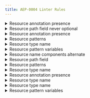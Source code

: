 ```yaml
---
title: AEP-0004 Linter Rules
---
```

<details>
<summary>Resource annotation presence</summary>


# Resource annotation presence

This rule enforces that the same resource type doesn't appear in more than one
`google.api.resource` annotation, as described in [AEP-004][].

## Details

This rule complains about messages that have the same `type` for the
`google.api.resource` annotation, which frequently occur due to copy-paste
errors and messages spread across multiple files and/or packages. Duplicate
resource definitions can cause compilation problems in generated client code.

## Examples

**Incorrect** code for this rule:

```proto
message Book {
  option (google.api.resource) = {
    type: "library.googleapis.com/Book"
    pattern: "publishers/{publisher}/books/{book}"
  };

  string path = 1;
}

message Author {
  option (google.api.resource) = {
    // Incorrect: should be "library.googleapis.com/Author".
    type: "library.googleapis.com/Book"
    pattern: "authors/{author}"
  };

  string path = 1;
}
```

**Correct** code for this rule:

```proto
// Correct.
message Book {
  option (google.api.resource) = {
    type: "library.googleapis.com/Book"
    pattern: "publishers/{publisher}/books/{book}"
  };

  string path = 1;
}

message Author {
  option (google.api.resource) = {
    type: "library.googleapis.com/Author"
    pattern: "authors/{author}"
  };

  string path = 1;
}
```

## Disabling

If you need to violate this rule, use a comment at the top of the file.
Remember to also include an [aep.dev/not-precedent][] comment explaining why.

```proto
// (-- api-linter: core::0004::duplicate-resource=disabled
//     aep.dev/not-precedent: We need to do this because reasons. --)
syntax = "proto3";

message Book {
  option (google.api.resource) = {
    type: "library.googleapis.com/Book"
    pattern: "publishers/{publisher}/books/{book}"
  };

  string path = 1;
}

message Author {
  option (google.api.resource) = {
    type: "library.googleapis.com/Book"
    pattern: "authors/{author}"
  };

  string path = 1;
}
```

[aep-004]: http://aep.dev/123
[aep.dev/not-precedent]: https://aep.dev/not-precedent

</details>

<details>
<summary>Resource path field never optional</summary>


# Resource path field never optional

This rule enforces that the path field of a resource message is not labeled with
proto3_optional.

## Details

This rule scans for messages with a `google.api.resource` annotation and ensures
that the configured path field (either `path` or whichever field specified via
`path_field`) is not labeled as `optional`.

## Examples

**Incorrect** code for this rule:

```proto
// Incorrect.
message Book {
  option (google.api.resource) = {
    type: "library.googleapis.com/Book"
    pattern: "publishers/{publisher}/books/{book}"
  };

  // The path field should not be labeled as optional.
  optional string path = 1;
}
```

**Correct** code for this rule:

```proto
// Correct.
message Book {
  option (google.api.resource) = {
    type: "library.googleapis.com/Book"
    pattern: "publishers/{publisher}/books/{book}"
  };

  string path = 1;
}
```

## Disabling

If you need to violate this rule, use a leading comment above the message.

```proto
// (-- api-linter: core::04::path-never-optional=disabled
//     aep.dev/not-precedent: We need to do this because reasons. --)
message Book {
  option (google.api.resource) = {
    type: "library.googleapis.com/Book"
    pattern: "publishers/{publisher}/books/{book}"
  };

  optional string path = 1;
}
```

If you need to violate this rule for an entire file, place the comment at the
top of the file.

[aep.dev/not-precedent]: https://aep.dev/not-precedent

</details>

<details>
<summary>Resource annotation presence</summary>


# Resource annotation presence

This rule enforces that top-level messages that appear to represent resources
have a `google.api.resource` annotation, as described in [AEP-4][].

## Details

This rule scans all top-level messages, and assumes that messages with a
 `string path` field are resources unless the message name ends with `Request`.
For messages that are resources, it complains if the `google.api.resource`
annotation is missing.

## Examples

**Incorrect** code for this rule:

```proto
// Incorrect.
message Book {
  // A `google.api.resource` annotation should be here.
  string path = 1;
}
```

**Correct** code for this rule:

```proto
// Correct.
message Book {
  option (google.api.resource) = {
    type: "library.googleapis.com/Book"
    pattern: "publishers/{publisher}/books/{book}"
  };

  string path = 1;
}
```

## Disabling

If you need to violate this rule, use a leading comment above the message.

```proto
// (-- api-linter: core::4::resource-annotation=disabled
//     aep.dev/not-precedent: We need to do this because reasons. --)
message Book {
  string path = 1;
}
```

If you need to violate this rule for an entire file, place the comment at the
top of the file.

[aep-4]: http://aep.dev/4
[aep.dev/not-precedent]: https://aep.dev/not-precedent

</details>

<details>
<summary>Resource patterns</summary>


# Resource patterns

This rule enforces that files that define a resource with the
`google.api.resource_definition` annotation have a `pattern` defined, as
described in [AEP-123][].

## Details

This rule scans all `google.api.resource_definition` annotations in all files,
and complains if `pattern` is not provided at least once. It also complains if
the segments outside of variable names contain underscores.

## Examples

**Incorrect** code for this rule:

```proto
import "google/api/resources.proto";

// Incorrect.
option (google.api.resource_definition) = {
  type: "library.googleapis.com/Book"
  // pattern should be here
};
```

```proto
import "google/api/resources.proto";

// Incorrect.
option (google.api.resource_definition) = {
  type: "library.googleapis.com/ElectronicBook"
  // Should be: publishers/{publisher}/electronicBooks/{electronic_book}
  pattern: "publishers/{publisher}/electronic_books/{electronic_book}"
};
```

**Correct** code for this rule:

```proto
import "google/api/resources.proto";

// Correct.
option (google.api.resource_definition) = {
  type: "library.googleapis.com/Book"
  pattern: "publishers/{publisher}/books/{book}"
};
```

```proto
import "google/api/resource.proto";

// Correct.
option (google.api.resource_definition) = {
  type: "library.googleapis.com/ElectronicBook"
  pattern: "publishers/{publisher}/electronicBooks/{electronic_book}"
};
```

## Disabling

If you need to violate this rule, use a comment on the annotation.

```proto
import "google/api/resource.proto";

// (-- api-linter: core::0123::resource-definition-pattern=disabled
//     aep.dev/not-precedent: We need to do this because reasons. --)
option (google.api.resource_definition) = {
  type: "library.googleapis.com/Book"
};
```

If you need to violate this rule for an entire file, place the comment at the
top of the file.

[aep-123]: http://aep.dev/123
[aep.dev/not-precedent]: https://aep.dev/not-precedent

</details>

<details>
<summary>Resource type name</summary>


# Resource type name

This rule enforces that files that define a resource with the
`google.api.resource_definition` annotation have a properly formatted `type`, as
described in [AEP-123][].

## Details

This rule scans files with `google.api.resource_definition` annotations, and
validates the format of the `type` field conforms to `{Service Name}/{Type}`.

## Examples

**Incorrect** code for this rule:

```proto
import "google/api/resource.proto";

// Incorrect.
option (google.api.resource_definition) = {
  // Should not have more than one separating '/'.
  type: "library.googleapis.com/Genre/Mystery/Book"
  pattern: "publishers/{publisher}/books/{book}"
};
```

**Correct** code for this rule:

```proto
import "google/api/resource.proto";

// Correct.
option (google.api.resource_definition) = {
  type: "library.googleapis.com/Book"
  pattern: "publishers/{publisher}/books/{book}"
};
```

## Disabling

If you need to violate this rule, use a leading comment above the annotation.

```proto
import "google/api/resource.proto";

// (-- api-linter: core::0123::resource-definition-type-name=disabled
//     aep.dev/not-precedent: We need to do this because reasons. --)
option (google.api.resource_definition) = {
  type: "library.googleapis.com/Genre/Mystery/Book"
  pattern: "publishers/{publisher}/books/{book}"
};
```

If you need to violate this rule for an entire file, place the comment at the
top of the file.

[aep-123]: http://aep.dev/123
[aep.dev/not-precedent]: https://aep.dev/not-precedent

</details>

<details>
<summary>Resource pattern variables</summary>


# Resource pattern variables

This rule enforces that resource patterns use consistent variable naming
conventions, as described in [AEP-4][].

## Details

This rule scans all files with `google.api.resource_definition` annotations, and
complains if variables in a `pattern` use camel case, or end in `_id`.

## Examples

**Incorrect** code for this rule:

```proto
import "google/api/resource.proto";

// Incorrect.
option (google.api.resource_definition) = {
  type: "library.googleapis.com/Book"
  // Should be: publishers/{publisher}/books/{book}
  pattern: "publishers/{publisher_id}/books/{book_id}"
};
```

```proto
import "google/api/resource.proto";

// Incorrect.
option (google.api.resource_definition) = {
  type: "library.googleapis.com/ElectronicBook"
  // Should be: publishers/{publisher}/electronicBooks/{electronic_book}
  pattern: "publishers/{publisher}/electronicBooks/{electronicBook}"
};
```

**Correct** code for this rule:

```proto
import "google/api/resource.proto";

// Correct.
option (google.api.resource_definition) = {
  type: "library.googleapis.com/Book"
  pattern: "publishers/{publisher}/books/{book}"
};
```

```proto
import "google/api/resource.proto";

// Correct.
option (google.api.resource_definition) = {
  type: "library.googleapis.com/ElectronicBook"
  pattern: "publishers/{publisher}/electronicBooks/{electronic_book}"
};
```

## Disabling

If you need to violate this rule, use a leading comment above the annotation.

```proto
import "google/api/resource.proto";

// (-- api-linter: core::4::resource-definition-variables=disabled
//     aep.dev/not-precedent: We need to do this because reasons. --)
option (google.api.resource_definition) = {
  type: "library.googleapis.com/Book"
  pattern: "publishers/{publisher_id}/books/{book_id}"
};
```

If you need to violate this rule for an entire file, place the comment at the
top of the file.

[aep-4]: http://aep.dev/4
[aep.dev/not-precedent]: https://aep.dev/not-precedent

</details>

<details>
<summary>Resource name components alternate</summary>


# Resource name components alternate

This rule enforces that messages that have a `google.api.resource` annotation
have `pattern` annotations that alternate between collection and identifier, as
described in [AEP-4][].

## Details

This rule scans messages with a `google.api.resource` annotation, and validates
that each `pattern` alternated between collection and identifiers.

## Examples

**Incorrect** code for this rule:

```proto
// Incorrect.
message Book {
  option (google.api.resource) = {
    type: "library.googleapis.com/Book"
    // two collections next to each other.
    pattern: "publishers/books/{book}"
  };
  string path = 1;
}
```

**Correct** code for this rule:

```proto
// Correct.
message Book {
  option (google.api.resource) = {
    type: "library.googleapis.com/Book"
    pattern: "publishers/{publisher}/books/{book}"
  };
  string path = 1;
}
```

## Disabling

If you need to violate this rule, use a leading comment above the message.

```proto
// (-- api-linter: core::4::resource-name-components-alternate=disabled
//     aep.dev/not-precedent: We need to do this because reasons. --)
message Book {
  option (google.api.resource) = {
    type: "library.googleapis.com/Book"
    pattern: "publishers/books/{book}"
  };
  string path = 1;
}
```

If you need to violate this rule for an entire file, place the comment at the
top of the file.

[aep-4]: http://aep.dev/4
[aep.dev/not-precedent]: https://aep.dev/not-precedent

</details>

<details>
<summary>Resource path field</summary>


# Resource `path` field

This rule enforces that messages that appear to represent resources have a
`string path` field, as described in [AEP-4][].

## Details

This rule scans all messages that have a `google.api.resource` annotation, and
complains if the `path` field is missing or if it is any type other than
singular `string`.

## Examples

**Incorrect** code for this rule:

```proto
// Incorrect: missing `string path` field.
message Book {
  option (google.api.resource) = {
    type: "library.googleapis.com/Book"
    pattern: "publishers/{publisher}/books/{book}"
  };
}
```

```proto
// Incorrect.
message Book {
  option (google.api.resource) = {
    type: "library.googleapis.com/Book"
    pattern: "publishers/{publisher}/books/{book}"
  };

  // Should be `string`, not `bytes`.
  bytes path = 1;
}
```

**Correct** code for this rule:

```proto
// Correct.
message Book {
  option (google.api.resource) = {
    type: "library.googleapis.com/Book"
    pattern: "publishers/{publisher}/books/{book}"
  };

  string path = 1;
}
```

## Disabling

If you need to violate this rule, use a leading comment above the message, or
above the field if it is the wrong type.

```proto
// (-- api-linter: core::4::resource-path-field=disabled
//     aep.dev/not-precedent: We need to do this because reasons. --)
message Book {
  option (google.api.resource) = {
    type: "library.googleapis.com/Book"
    pattern: "publishers/{publisher}/books/{book}"
  };
}
```

If you need to violate this rule for an entire file, place the comment at the
top of the file.

[aep-4]: http://aep.dev/4
[aep.dev/not-precedent]: https://aep.dev/not-precedent

</details>

<details>
<summary>Resource patterns</summary>


# Resource patterns

This rule enforces that messages that appear to represent resources have a
`pattern` defined on their `google.api.resource` annotation, as described in
[AEP-4][].

## Details

This rule scans all messages with `google.api.resource` annotations, and
complains if `pattern` is not provided at least once. It also complains if the
segments outside of variable names contain underscores.

## Examples

**Incorrect** code for this rule:

```proto
// Incorrect.
message Book {
  option (google.api.resource) = {
    type: "library.googleapis.com/Book"
    // pattern should be here
  };

  string path = 1;
}
```

```proto
// Incorrect.
message ElectronicBook {
  option (google.api.resource) = {
    type: "library.googleapis.com/ElectronicBook"
    // Should be: publishers/{publisher}/electronicBooks/{electronic_book}
    pattern: "publishers/{publisher}/electronic_books/{electronic_book}"
  };

  string path = 1;
}
```

**Correct** code for this rule:

```proto
// Correct.
message Book {
  option (google.api.resource) = {
    type: "library.googleapis.com/Book"
    pattern: "publishers/{publisher}/books/{book}"
  };

  string path = 1;
}
```

```proto
// Correct.
message ElectronicBook {
  option (google.api.resource) = {
    type: "library.googleapis.com/ElectronicBook"
    pattern: "publishers/{publisher}/electronicBooks/{electronic_book}"
  };

  string path = 1;
}
```

## Disabling

If you need to violate this rule, use a leading comment above the message.

```proto
// (-- api-linter: core::4::resource-pattern=disabled
//     aep.dev/not-precedent: We need to do this because reasons. --)
message Book {
  option (google.api.resource) = {
    type: "library.googleapis.com/Book"
  };

  string path = 1;
}
```

If you need to violate this rule for an entire file, place the comment at the
top of the file.

[aep-4]: http://aep.dev/4
[aep.dev/not-precedent]: https://aep.dev/not-precedent

</details>

<details>
<summary>Resource type name</summary>


# Resource type name

This rule enforces that messages that have a `google.api.resource` annotation,
have a properly formatted `plural`, as described in [AEP-4][].

## Details

This rule scans messages with a `google.api.resource` annotation, and
verifies the `plural` field exists.

## Examples

**Incorrect** code for this rule:

```proto
// Incorrect.
message Book {
  // no plural annotation
  option (google.api.resource) = {
    type: "library.googleapis.com/BookShelf"
    pattern: "publishers/{publisher}/bookShelves/{book_shelf}"
  };

  string path = 1;
}
```

**Correct** code for this rule:

```proto
// Correct.
message Book {
  option (google.api.resource) = {
    type: "library.googleapis.com/BookShelf"
    pattern: "publishers/{publisher}/bookShelves/{book_shelf}"
    plural: "bookShelves",
  };

  string path = 1;
}
```

## Disabling

If you need to violate this rule, use a leading comment above the message.

```proto
// (-- api-linter: core::4::resource-plural=disabled
//     aep.dev/not-precedent: We need to do this because reasons. --)
message Book {
  option (google.api.resource) = {
    type: "library.googleapis.com/Genre/Mystery/Book"
    pattern: "publishers/{publisher}/books/{book}"
  };

  string path = 1;
}
```

If you need to violate this rule for an entire file, place the comment at the
top of the file.

[aep-4]: http://aep.dev/4
[aep.dev/not-precedent]: https://aep.dev/not-precedent

</details>

<details>
<summary>Resource annotation presence</summary>


# Resource annotation presence

This rule enforces that any field with a `google.api.resource_reference`
annotation has a `string` type, as described in [AEP-4][].

## Details

This rule scans all fields with a `google.api.resource_reference` annotation.
If one is found, the type is checked, and the rule complains if the type is
anything other than `string`.

It suggests the removal of the annotation rather than fixing the type, because
what we have observed in real life is that the annotation is usually what is
in error rather than the selected type.

## Examples

**Incorrect** code for this rule:

```proto
// Incorrect.
message Book {
  string path = 1;

  // This is not a resource reference; the annotation does not belong.
  Author author = 2 [(google.api.resource_reference) = {
    type: "library.googleapis.com/Author"
  }];
}
```

**Correct** code for this rule:

```proto
// Correct.
message Book {
  string path = 1;

  Author author = 2;
}
```

```proto
// Correct.
message Book {
  string path = 1;

  string author = 2 [(google.api.resource_reference) = {
    type: "library.googleapis.com/Author"
  }];
}
```

## Disabling

Do not violate this rule; it will break several tools.

[aep-4]: https://aep.dev/4

</details>

<details>
<summary>Resource type name</summary>


# Resource type name

This rule enforces that messages that have a `google.api.resource` annotation,
have a properly formatted `singular`, as described in [AEP-4][].

## Details

This rule scans messages with a `google.api.resource` annotation, and validates
the format of the `singular` field is the lower camel case of type.

## Examples

**Incorrect** code for this rule:

```proto
// Incorrect.
message Book {
  option (google.api.resource) = {
    type: "library.googleapis.com/BookShelf"
    pattern: "publishers/{publisher}/bookShelves/{book_shelf}"
    // does not match type.
    singular: "shelf",
  };

  string path = 1;
}
```

**Correct** code for this rule:

```proto
// Correct.
message Book {
  option (google.api.resource) = {
    type: "library.googleapis.com/BookShelf"
    pattern: "publishers/{publisher}/bookShelves/{book_shelf}"
    singular: "bookShelf",
  };

  string path = 1;
}
```

## Disabling

If you need to violate this rule, use a leading comment above the message.

```proto
// (-- api-linter: core::4::resource-singular=disabled
//     aep.dev/not-precedent: We need to do this because reasons. --)
message Book {
  option (google.api.resource) = {
    type: "library.googleapis.com/Genre/Mystery/Book"
    pattern: "publishers/{publisher}/books/{book}"
    singular: "shelf",
  };

  string path = 1;
}
```

If you need to violate this rule for an entire file, place the comment at the
top of the file.

[aep-4]: http://aep.dev/4
[aep.dev/not-precedent]: https://aep.dev/not-precedent

</details>

<details>
<summary>Resource type name</summary>


# Resource type name

This rule enforces that messages that have a `google.api.resource` annotation,
have a properly formatted `type`, as described in [AEP-4][].

## Details

This rule scans messages with a `google.api.resource` annotation, and validates
the format of the `type` field conforms to `{Service Name}/{Type}`.

## Examples

**Incorrect** code for this rule:

```proto
// Incorrect.
message Book {
  option (google.api.resource) = {
    // Should not have more than one separating '/'.
    type: "library.googleapis.com/Genre/Mystery/Book"
    pattern: "publishers/{publisher}/books/{book}"
  };

  string path = 1;
}
```

**Correct** code for this rule:

```proto
// Correct.
message Book {
  option (google.api.resource) = {
    type: "library.googleapis.com/Book"
    pattern: "publishers/{publisher}/books/{book}"
  };

  string path = 1;
}
```

## Disabling

If you need to violate this rule, use a leading comment above the message.

```proto
// (-- api-linter: core::4::resource-type-name=disabled
//     aep.dev/not-precedent: We need to do this because reasons. --)
message Book {
  option (google.api.resource) = {
    type: "library.googleapis.com/Genre/Mystery/Book"
    pattern: "publishers/{publisher}/books/{book}"
  };

  string path = 1;
}
```

If you need to violate this rule for an entire file, place the comment at the
top of the file.

[aep-4]: http://aep.dev/4
[aep.dev/not-precedent]: https://aep.dev/not-precedent

</details>

<details>
<summary>Resource pattern variables</summary>


# Resource pattern variables

This rule enforces that resource patterns use consistent variable naming
conventions, as described in [AEP-4][].

## Details

This rule scans all messages with `google.api.resource` annotations, and
complains if variables in a `pattern` use camel case, or end in `_id`.

## Examples

**Incorrect** code for this rule:

```proto
// Incorrect.
message Book {
  option (google.api.resource) = {
    type: "library.googleapis.com/Book"
    // Should be: publishers/{publisher}/books/{book}
    pattern: "publishers/{publisher_id}/books/{book_id}"
  };

  string path = 1;
}
```

```proto
// Incorrect.
message ElectronicBook {
  option (google.api.resource) = {
    type: "library.googleapis.com/ElectronicBook"
    // Should be: publishers/{publisher}/electronicBooks/{electronic_book}
    pattern: "publishers/{publisher}/electronicBooks/{electronicBook}"
  };

  string path = 1;
}
```

**Correct** code for this rule:

```proto
// Correct.
message Book {
  option (google.api.resource) = {
    type: "library.googleapis.com/Book"
    pattern: "publishers/{publisher}/books/{book}"
  };

  string path = 1;
}
```

```proto
// Correct.
message ElectronicBook {
  option (google.api.resource) = {
    type: "library.googleapis.com/ElectronicBook"
    pattern: "publishers/{publisher}/electronicBooks/{electronic_book}"
  };

  string path = 1;
}
```

## Disabling

If you need to violate this rule, use a leading comment above the message.

```proto
// (-- api-linter: core::4::resource-variables=disabled
//     aep.dev/not-precedent: We need to do this because reasons. --)
message Book {
  option (google.api.resource) = {
    type: "library.googleapis.com/Book"
    pattern: "publishers/{publisher_id}/books/{book_id}"
  };

  string path = 1;
}
```

If you need to violate this rule for an entire file, place the comment at the
top of the file.

[aep-4]: http://aep.dev/4
[aep.dev/not-precedent]: https://aep.dev/not-precedent

</details>

